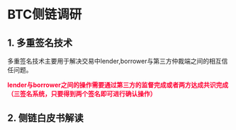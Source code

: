 # BTC侧链调研

## 1. 多重签名技术

多重签名技术主要用于解决交易中lender,borrower与第三方仲裁端之间的相互信任问题。

<font color=#FF0033>**lender与borrower之间的操作需要通过第三方的监督完成或者两方达成共识完成（三签名系统，只要得到两个签名即可进行确认操作）**</font>

## 2. 侧链白皮书解读



